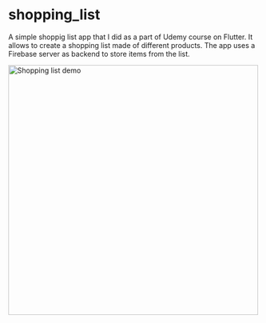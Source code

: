 # shopping_list

A simple shoppig list app that I did as a part of Udemy course on Flutter. It allows to create a shopping list made of different products. The app uses a Firebase server as backend to store items from the list.


<img src="https://github.com/baltsaros/shopping_list/blob/main/shopping_list_demo.gif" width="500" alt="Shopping list demo">

